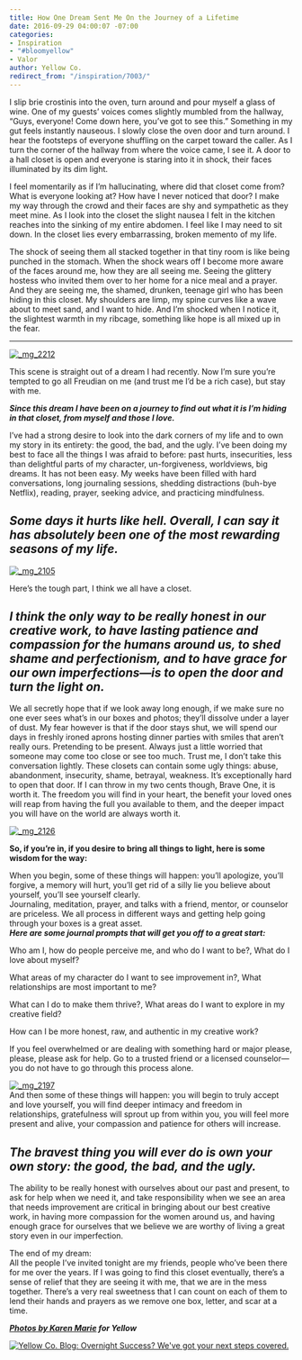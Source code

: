 ```yaml
---
title: How One Dream Sent Me On the Journey of a Lifetime
date: 2016-09-29 04:00:07 -07:00
categories:
- Inspiration
- "#bloomyellow"
- Valor
author: Yellow Co.
redirect_from: "/inspiration/7003/"
---
```


I slip brie crostinis into the oven, turn around and pour myself a glass of wine. One of my guests’ voices comes slightly mumbled from the hallway, “Guys, everyone! Come down here, you’ve got to see this.” Something in my gut feels instantly nauseous. I slowly close the oven door and turn around. I hear the footsteps of everyone shuffling on the carpet toward the caller. As I turn the corner of the hallway from where the voice came, I see it. A door to a hall closet is open and everyone is staring into it in shock, their faces illuminated by its dim light.

I feel momentarily as if I’m hallucinating, where did that closet come from? What is everyone looking at? How have I never noticed that door? I make my way through the crowd and their faces are shy and sympathetic as they meet mine. As I look into the closet the slight nausea I felt in the kitchen reaches into the sinking of my entire abdomen. I feel like I may need to sit down. In the closet lies every embarrassing, broken memento of my life.

The shock of seeing them all stacked together in that tiny room is like being punched in the stomach. When the shock wears off I become more aware of the faces around me, how they are all seeing me. Seeing the glittery hostess who invited them over to her home for a nice meal and a prayer. And they are seeing me, the shamed, drunken, teenage girl who has been hiding in this closet. My shoulders are limp, my spine curves like a wave about to meet sand, and I want to hide. And I’m shocked when I notice it, the slightest warmth in my ribcage, something like hope is all mixed up in the fear.  
***

[![_mg_2212](https://yellow-blog-images.imgix.net/2016/09/MG_2212.jpg)](https://yellow-blog-images.imgix.net/2016/09/MG_2212.jpg)

This scene is straight out of a dream I had recently. Now I’m sure you’re tempted to go all Freudian on me (and trust me I’d be a rich case), but stay with me.

_**Since this dream I have been on a journey to find out what it is I’m hiding in that closet, from myself and those I love.**_

I’ve had a strong desire to look into the dark corners of my life and to own my story in its entirety: the good, the bad, and the ugly. I’ve been doing my best to face all the things I was afraid to before: past hurts, insecurities, less than delightful parts of my character, un-forgiveness, worldviews, big dreams. It has not been easy. My weeks have been filled with hard conversations, long journaling sessions, shedding distractions (buh-bye Netflix), reading, prayer, seeking advice, and practicing mindfulness.

## _**Some days it hurts like hell. Overall, I can say it has absolutely been one of the most rewarding seasons of my life.**_

[![_mg_2105](https://yellow-blog-images.imgix.net/2016/09/MG_2105.jpg)](https://yellow-blog-images.imgix.net/2016/09/MG_2105.jpg)

Here’s the tough part, I think we all have a closet.

## _I think the only way to be really honest in our creative work, to have lasting patience and compassion for the humans around us, to shed shame and perfectionism, and to have grace for our own imperfections—is to open the door and turn the light on._

We all secretly hope that if we look away long enough, if we make sure no one ever sees what’s in our boxes and photos; they’ll dissolve under a layer of dust. My fear however is that if the door stays shut, we will spend our days in freshly ironed aprons hosting dinner parties with smiles that aren’t really ours. Pretending to be present. Always just a little worried that someone may come too close or see too much. Trust me, I don’t take this conversation lightly. These closets can contain some ugly things: abuse, abandonment, insecurity, shame, betrayal, weakness. It’s exceptionally hard to open that door. If I can throw in my two cents though, Brave One, it is worth it. The freedom you will find in your heart, the benefit your loved ones will reap from having the full you available to them, and the deeper impact you will have on the world are always worth it.

[![_mg_2126](https://yellow-blog-images.imgix.net/2016/09/MG_2126.jpg)](https://yellow-blog-images.imgix.net/2016/09/MG_2126.jpg)

**So, if you’re in, if you desire to bring all things to light, here is some wisdom for the way:**

When you begin, some of these things will happen: you’ll apologize, you’ll forgive, a memory will hurt, you’ll get rid of a silly lie you believe about yourself, you’ll see yourself clearly.  
Journaling, meditation, prayer, and talks with a friend, mentor, or counselor are priceless. We all process in different ways and getting help going through your boxes is a great asset.  
_**Here are some journal prompts that will get you off to a great start:**_

Who am I, how do people perceive me, and who do I want to be?, What do I love about myself?

What areas of my character do I want to see improvement in?, What relationships are most important to me?

What can I do to make them thrive?, What areas do I want to explore in my creative field?

How can I be more honest, raw, and authentic in my creative work?

If you feel overwhelmed or are dealing with something hard or major please, please, please ask for help. Go to a trusted friend or a licensed counselor—you do not have to go through this process alone.

[![_mg_2197](https://yellow-blog-images.imgix.net/2016/09/MG_2197.jpg)](https://yellow-blog-images.imgix.net/2016/09/MG_2197.jpg)  
And then some of these things will happen: you will begin to truly accept and love yourself, you will find deeper intimacy and freedom in relationships, gratefulness will sprout up from within you, you will feel more present and alive, your compassion and patience for others will increase.

## _The bravest thing you will ever do is own your own story: the good, the bad, and the ugly._

The ability to be really honest with ourselves about our past and present, to ask for help when we need it, and take responsibility when we see an area that needs improvement are critical in bringing about our best creative work, in having more compassion for the women around us, and having enough grace for ourselves that we believe we are worthy of living a great story even in our imperfection.

The end of my dream:  
All the people I’ve invited tonight are my friends, people who’ve been there for me over the years. If I was going to find this closet eventually, there’s a sense of relief that they are seeing it with me, that we are in the mess together. There’s a very real sweetness that I can count on each of them to lend their hands and prayers as we remove one box, letter, and scar at a time.

_**[Photos by Karen Marie](http://karenmarieco.com/) for Yellow**_

[![Yellow Co. Blog: Overnight Success? We've got your next steps covered.](https://yellow-blog-images.imgix.net/2016/01/NATALIESKIETH.jpg)](http://www.natalieskeith.com/)
